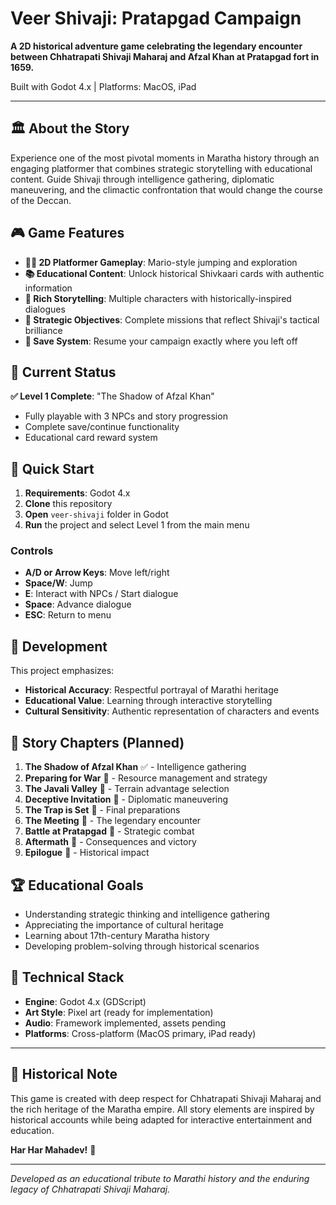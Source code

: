 # Veer Shivaji: Pratapgad Campaign

**A 2D historical adventure game celebrating the legendary encounter between Chhatrapati Shivaji Maharaj and Afzal Khan at Pratapgad fort in 1659.**

Built with Godot 4.x | Platforms: MacOS, iPad

---

## 🏛️ About the Story

Experience one of the most pivotal moments in Maratha history through an engaging platformer that combines strategic storytelling with educational content. Guide Shivaji through intelligence gathering, diplomatic maneuvering, and the climactic confrontation that would change the course of the Deccan.

## 🎮 Game Features

- **🏃‍♂️ 2D Platformer Gameplay**: Mario-style jumping and exploration
- **📚 Educational Content**: Unlock historical Shivkaari cards with authentic information
- **💬 Rich Storytelling**: Multiple characters with historically-inspired dialogues
- **🎯 Strategic Objectives**: Complete missions that reflect Shivaji's tactical brilliance
- **💾 Save System**: Resume your campaign exactly where you left off

## 🎯 Current Status

**✅ Level 1 Complete**: "The Shadow of Afzal Khan"

- Fully playable with 3 NPCs and story progression
- Complete save/continue functionality
- Educational card reward system

## 🚀 Quick Start

1. **Requirements**: Godot 4.x
2. **Clone** this repository
3. **Open** `veer-shivaji` folder in Godot
4. **Run** the project and select Level 1 from the main menu

### Controls

- **A/D or Arrow Keys**: Move left/right
- **Space/W**: Jump
- **E**: Interact with NPCs / Start dialogue
- **Space**: Advance dialogue
- **ESC**: Return to menu

## 🎨 Development

This project emphasizes:

- **Historical Accuracy**: Respectful portrayal of Marathi heritage
- **Educational Value**: Learning through interactive storytelling
- **Cultural Sensitivity**: Authentic representation of characters and events

## 📖 Story Chapters (Planned)

1. **The Shadow of Afzal Khan** ✅ - Intelligence gathering
2. **Preparing for War** 🔄 - Resource management and strategy
3. **The Javali Valley** 🔄 - Terrain advantage selection
4. **Deceptive Invitation** 🔄 - Diplomatic maneuvering
5. **The Trap is Set** 🔄 - Final preparations
6. **The Meeting** 🔄 - The legendary encounter
7. **Battle at Pratapgad** 🔄 - Strategic combat
8. **Aftermath** 🔄 - Consequences and victory
9. **Epilogue** 🔄 - Historical impact

## 🏆 Educational Goals

- Understanding strategic thinking and intelligence gathering
- Appreciating the importance of cultural heritage
- Learning about 17th-century Maratha history
- Developing problem-solving through historical scenarios

## 🔧 Technical Stack

- **Engine**: Godot 4.x (GDScript)
- **Art Style**: Pixel art (ready for implementation)
- **Audio**: Framework implemented, assets pending
- **Platforms**: Cross-platform (MacOS primary, iPad ready)

---

## 📜 Historical Note

This game is created with deep respect for Chhatrapati Shivaji Maharaj and the rich heritage of the Maratha empire. All story elements are inspired by historical accounts while being adapted for interactive entertainment and education.

**Har Har Mahadev!** 🚩

---

*Developed as an educational tribute to Marathi history and the enduring legacy of Chhatrapati Shivaji Maharaj.*
